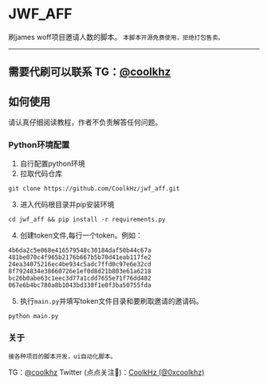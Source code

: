 # JWF_AFF

刷james woff项目邀请人数的脚本。
`本脚本开源免费使用，拒绝打包售卖。`

---

## 需要代刷可以联系 TG：[@coolkhz](https://t.me/coolkhz)

## 如何使用

请认真仔细阅读教程，作者不负责解答任何问题。

### Python环境配置

1. 自行配置python环境
2. 拉取代码仓库

```
git clone https://github.com/CoolkHz/jwf_aff.git
```

3. 进入代码根目录并pip安装环境

```
cd jwf_aff && pip install -r requirements.py
```

4. 创建token文件,每行一个token。例如：

```
4b6da2c5e068e416579548c30184daf50b44c67a
481be070c4f965b2176b667b5b70d41eab117fe2
24ea34075216ec4be934c5adc7ffd0c97e6e32cd
8f7924834e38660726e1ef0d8d21b803e61a6218
bc26b0abe63c1eec3d77a1cdd7655e71f76dd482
067e6b4bc780a8b1043bd330f1e0f3ba50755fda
```

5. 执行`main.py`并填写token文件目录和要刷取邀请的邀请码。

```
python main.py
```

### 关于

`接各种项目的脚本开发，ui自动化脚本。`

TG：[@coolkhz](https://t.me/coolkhz)
Twitter (点点关注🎉️)：[CoolkHz (@0xcoolkhz) ](https://x.com/0xcoolkhz)

